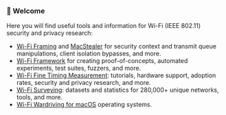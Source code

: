 ### 👋 Welcome

Here you will find useful tools and information for Wi-Fi (IEEE 802.11) security and privacy research:

- [Wi-Fi Framing](https://github.com/domienschepers/wifi-framing) and [MacStealer](https://github.com/vanhoefm/macstealer) for security context and transmit queue manipulations, client isolation bypasses, and more.
- [Wi-Fi Framework](https://github.com/domienschepers/wifi-framework) for creating proof-of-concepts, automated experiments, test suites, fuzzers, and more.
- [Wi-Fi Fine Timing Measurement](https://github.com/domienschepers/wifi-ftm): tutorials, hardware support, adoption rates, security and privacy research, and more.
- [Wi-Fi Surveying](https://github.com/domienschepers/wifi-surveying): datasets and statistics for 280,000+ unique networks, tools, and more.
- [Wi-Fi Wardriving for macOS](https://github.com/domienschepers/wifi-wardriving-macos) operating systems.
